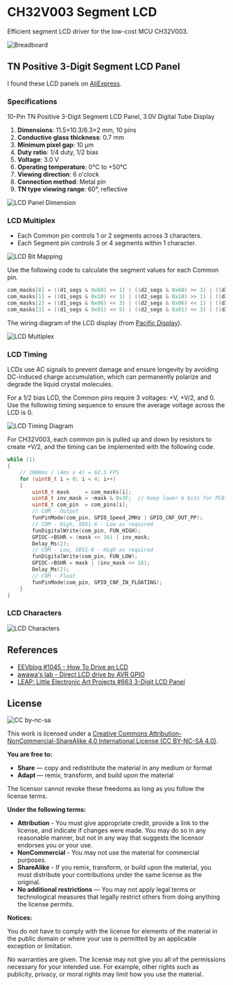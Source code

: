 # CH32V003 Segment LCD

Efficient segment LCD driver for the low-cost MCU CH32V003.

![Breadboard](./Images/CH32V003%20Segment%20LCD%20-%20Breadboard.jpeg)

## TN Positive 3-Digit Segment LCD Panel

I found these LCD panels on [AliExpress](https://www.aliexpress.com/item/1005005697772193.html).

### Specifications

10-Pin TN Positive 3-Digit Segment LCD Panel, 3.0V Digital Tube Display

1. **Dimensions**: 11.5×10.3/6.3×2 mm, 10 pins
2. **Conductive glass thickness**: 0.7 mm
3. **Minimum pixel gap**: 10 μm
4. **Duty ratio**: 1/4 duty, 1/2 bias
5. **Voltage**: 3.0 V
6. **Operating temperature**: 0°C to +50°C
7. **Viewing direction**: 6 o'clock
8. **Connection method**: Metal pin
9. **TN type viewing range**: 60°, reflective

![LCD Panel Dimension](./Images/LCD%20Panel%20Dimension.png)

### LCD Multiplex

- Each Common pin controls 1 or 2 segments across 3 characters.
- Each Segment pin controls 3 or 4 segments within 1 character.

![LCD Bit Mapping](./Images/LCD%20Bit%20Mapping.png)

Use the following code to calculate the segment values for each Common pin.

```C
com_masks[0] = ((d1_segs & 0x60) >> 1) | ((d2_segs & 0x60) >> 3) | ((d3_segs & 0x60) >> 5);
com_masks[1] = ((d1_segs & 0x18) << 1) | ((d2_segs & 0x18) >> 1) | ((d3_segs & 0x18) >> 3);
com_masks[2] = ((d1_segs & 0x06) << 3) | ((d2_segs & 0x06) << 1) | ((d3_segs & 0x06) >> 1);
com_masks[3] = ((d1_segs & 0x01) << 5) | ((d2_segs & 0x01) << 3) | ((d3_segs & 0x01) << 1);
```

The wiring diagram of the LCD display (from [Pacific Display](https://www.pacificdisplay.com/lcd_multiplex_drive.htm)).

![LCD Multiplex](./Images/Pacific%20Display%20LCD%20Multiplex.gif)

### LCD Timing

LCDs use AC signals to prevent damage and ensure longevity by avoiding DC-induced charge accumulation, which can permanently polarize and degrade the liquid crystal molecules.

For a 1/2 bias LCD, the Common pins require 3 voltages: +V, +V/2, and 0. Use the following timing sequence to ensure the average voltage across the LCD is 0.

![LCD Timing Diagram](./Charts/LCD%20Timing%20Diagram.png)

For CH32V003, each common pin is pulled up and down by resistors to create +V/2, and the timing can be implemented with the following code.

```C
while (1)
{
    // 1000ms / (4ms x 4) = 62.5 FPS
    for (uint8_t i = 0; i < 4; i++)
    {
        uint8_t mask     = com_masks[i];
        uint8_t inv_mask = ~mask & 0x3F;  // Keep lower 6 bits for PC0-PC5
        uint8_t com_pin  = com_pins[i];
        // COM - Output
        funPinMode(com_pin, GPIO_Speed_2MHz | GPIO_CNF_OUT_PP);
        // COM - High, SEG1-6 - Low as required
        funDigitalWrite(com_pin, FUN_HIGH);
        GPIOC->BSHR = (mask << 16) | inv_mask;
        Delay_Ms(2);
        // COM - Low, SEG1-6 - High as required
        funDigitalWrite(com_pin, FUN_LOW);
        GPIOC->BSHR = mask | (inv_mask << 16);
        Delay_Ms(2);
        // COM - Float
        funPinMode(com_pin, GPIO_CNF_IN_FLOATING);
    }
}
```

### LCD Characters

![LCD Characters](./Images/LCD%20Characters.png)

## References

- [EEVblog #1045 - How To Drive an LCD](https://www.youtube.com/watch?v=ZP0KxZl5N2o)
- [awawa's lab - Direct LCD drive by AVR GPIO](https://awawa.hariko.com/avr_lcd_drive_en.html)
- [LEAP: Little Electronic Art Projects #663 3-Digit LCD Panel](https://github.com/tardate/LittleArduinoProjects/tree/main/Electronics101/Displays/Lcd3Digit)

## License

![CC by-nc-sa](Images/by-nc-sa.svg)

This work is licensed under a [Creative Commons Attribution-NonCommercial-ShareAlike 4.0 International License (CC BY-NC-SA 4.0)](https://creativecommons.org/licenses/by-nc-sa/4.0/).

**You are free to:**

- **Share** — copy and redistribute the material in any medium or format
- **Adapt** — remix, transform, and build upon the material

The licensor cannot revoke these freedoms as long as you follow the license terms.

**Under the following terms:**

- **Attribution** - You must give appropriate credit, provide a link to the license, and indicate if changes were made. You may do so in any reasonable manner, but not in any way that suggests the licensor endorses you or your use.
- **NonCommercial** - You may not use the material for commercial purposes.
- **ShareAlike** - If you remix, transform, or build upon the material, you must distribute your contributions under the same license as the original.
- **No additional restrictions** — You may not apply legal terms or technological measures that legally restrict others from doing anything the license permits.

**Notices:**

You do not have to comply with the license for elements of the material in the public domain or where your use is permitted by an applicable exception or limitation.

No warranties are given. The license may not give you all of the permissions necessary for your intended use. For example, other rights such as publicity, privacy, or moral rights may limit how you use the material.
